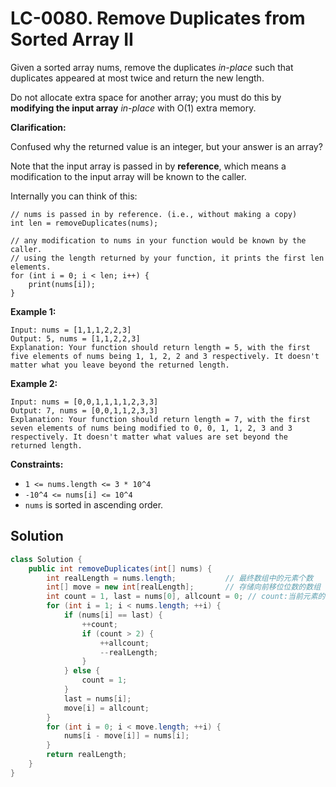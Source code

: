 # LC-0080. Remove Duplicates from Sorted Array II

Given a sorted array nums, remove the duplicates _in-place_ such that duplicates appeared at most twice and return the new length.

Do not allocate extra space for another array; you must do this by **modifying the input array** _in-place_ with O(1) extra memory.

**Clarification:**

Confused why the returned value is an integer, but your answer is an array?

Note that the input array is passed in by **reference**, which means a modification to the input array will be known to the caller.

Internally you can think of this:

```text
// nums is passed in by reference. (i.e., without making a copy)
int len = removeDuplicates(nums);

// any modification to nums in your function would be known by the caller.
// using the length returned by your function, it prints the first len elements.
for (int i = 0; i < len; i++) {
    print(nums[i]);
}
```

**Example 1:**

```text
Input: nums = [1,1,1,2,2,3]
Output: 5, nums = [1,1,2,2,3]
Explanation: Your function should return length = 5, with the first five elements of nums being 1, 1, 2, 2 and 3 respectively. It doesn't matter what you leave beyond the returned length.
```

**Example 2:**

```text
Input: nums = [0,0,1,1,1,1,2,3,3]
Output: 7, nums = [0,0,1,1,2,3,3]
Explanation: Your function should return length = 7, with the first seven elements of nums being modified to 0, 0, 1, 1, 2, 3 and 3 respectively. It doesn't matter what values are set beyond the returned length.
```

**Constraints:**

-   `1 <= nums.length <= 3 * 10^4`
-   `-10^4 <= nums[i] <= 10^4`
-   `nums` is sorted in ascending order.

## Solution

```java
class Solution {
    public int removeDuplicates(int[] nums) {
        int realLength = nums.length;			// 最终数组中的元素个数
        int[] move = new int[realLength];		// 存储向前移位位数的数组
        int count = 1, last = nums[0], allcount = 0; // count:当前元素的重复个数，last:上一个元素，allcount:大于两个的重复元素的个数
        for (int i = 1; i < nums.length; ++i) {
            if (nums[i] == last) {
                ++count;
                if (count > 2) {
                    ++allcount;
                    --realLength;
                }
            } else {
                count = 1;
            }
            last = nums[i];
            move[i] = allcount;
        }
        for (int i = 0; i < move.length; ++i) {
            nums[i - move[i]] = nums[i];
        }
        return realLength;
    }
}
```
